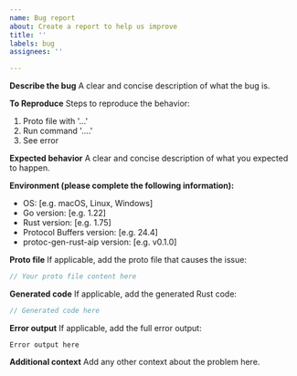 ```yaml
---
name: Bug report
about: Create a report to help us improve
title: ''
labels: bug
assignees: ''

---
```


**Describe the bug**
A clear and concise description of what the bug is.

**To Reproduce**
Steps to reproduce the behavior:
1. Proto file with '...'
2. Run command '....'
3. See error

**Expected behavior**
A clear and concise description of what you expected to happen.

**Environment (please complete the following information):**
- OS: [e.g. macOS, Linux, Windows]
- Go version: [e.g. 1.22]
- Rust version: [e.g. 1.75]
- Protocol Buffers version: [e.g. 24.4]
- protoc-gen-rust-aip version: [e.g. v0.1.0]

**Proto file**
If applicable, add the proto file that causes the issue:

```proto
// Your proto file content here
```

**Generated code**
If applicable, add the generated Rust code:

```rust
// Generated code here
```

**Error output**
If applicable, add the full error output:

```
Error output here
```

**Additional context**
Add any other context about the problem here.
